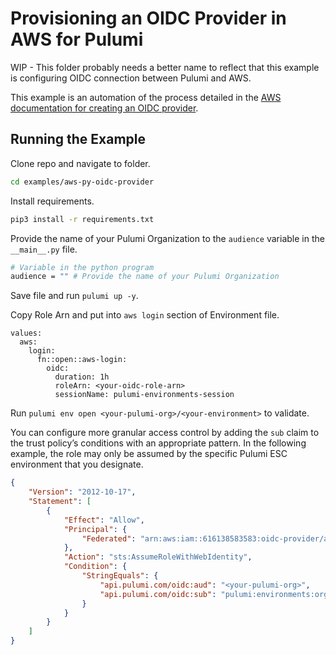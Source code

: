 # Provisioning an OIDC Provider in AWS for Pulumi

WIP - This folder probably needs a better name to reflect that this example is configuring OIDC connection between Pulumi and AWS.

This example is an automation of the process detailed in the [AWS documentation for creating an OIDC provider](https://docs.aws.amazon.com/IAM/latest/UserGuide/id_roles_providers_create_oidc.html).

## Running the Example
Clone repo and navigate to folder.

```bash
cd examples/aws-py-oidc-provider
```

Install requirements.

```bash
pip3 install -r requirements.txt
```

Provide the name of your Pulumi Organization to the `audience` variable in the `__main__.py` file.

```bash
# Variable in the python program
audience = "" # Provide the name of your Pulumi Organization
```

Save file and run `pulumi up -y`.

Copy Role Arn and put into `aws login` section of Environment file.

```
values:
  aws:
    login:
      fn::open::aws-login:
        oidc:
          duration: 1h
          roleArn: <your-oidc-role-arn>
          sessionName: pulumi-environments-session
```

Run `pulumi env open <your-pulumi-org>/<your-environment>` to validate.

You can configure more granular access control by adding the `sub` claim to the trust policy’s conditions with an appropriate pattern. In the following example, the role may only be assumed by the specific Pulumi ESC environment that you designate.

```json
{
    "Version": "2012-10-17",
    "Statement": [
        {
            "Effect": "Allow",
            "Principal": {
                "Federated": "arn:aws:iam::616138583583:oidc-provider/api.pulumi.com/oidc"
            },
            "Action": "sts:AssumeRoleWithWebIdentity",
            "Condition": {
                "StringEquals": {
                    "api.pulumi.com/oidc:aud": "<your-pulumi-org>",
                    "api.pulumi.com/oidc:sub": "pulumi:environments:org:<your-pulumi-org>:env:<your-environment-name>"
                }
            }
        }
    ]
}
